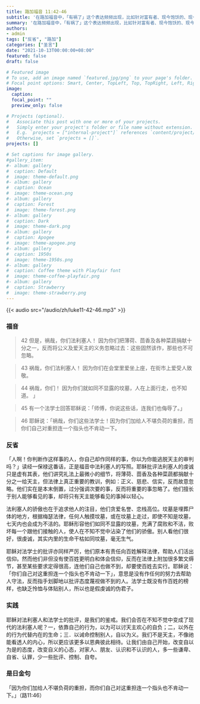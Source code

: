 ```yaml
---
title: 路加福音 11:42-46
subtitle: '在路加福音中，「有祸了」这个表达频频出现，比如针对富有者、现今饱饫的、现今欢笑的，以及众人都夸赞的（路6:24-26）；比如针对苛辣匝因和贝特赛达这些地方的无信（路10:13）；再如今天指责法利塞人和法学士的伪善。 耶稣带着强烈的谴责，用「有祸了」这个表达直指法利塞人和法学士心口不一，满腹虚荣，不顺从天主正义的要求却自诩为义，喜欢受人尊敬和赞扬却缺乏爱心和怜悯。 试想：天主的法律如果离开正义、爱与怜悯，还能如何满全呢？ 但愿我们永远不会遭到耶稣这样的谴责！'
summary: '在路加福音中，「有祸了」这个表达频频出现，比如针对富有者、现今饱饫的、现今欢笑的，以及众人都夸赞的（路6:24-26）；比如针对苛辣匝因和贝特赛达这些地方的无信（路10:13）；再如今天指责法利塞人和法学士的伪善。 耶稣带着强烈的谴责，用「有祸了」这个表达直指法利塞人和法学士心口不一，满腹虚荣，不顺从天主正义的要求却自诩为义，喜欢受人尊敬和赞扬却缺乏爱心和怜悯。 试想：天主的法律如果离开正义、爱与怜悯，还能如何满全呢？ 但愿我们永远不会遭到耶稣这样的谴责！'
authors:
- admin
tags: ["反省", "路加"]
categories: ["圣言"]
date: "2021-10-13T00:00:00+08:00"
featured: false
draft: false

# Featured image
# To use, add an image named `featured.jpg/png` to your page's folder.
# Focal point options: Smart, Center, TopLeft, Top, TopRight, Left, Right, BottomLeft, Bottom, BottomRight
image:
  caption:
  focal_point: ""
  preview_only: false

# Projects (optional).
#   Associate this post with one or more of your projects.
#   Simply enter your project's folder or file name without extension.
#   E.g. `projects = ["internal-project"]` references `content/project/deep-learning/index.md`.
#   Otherwise, set `projects = []`.
projects: []

# Set captions for image gallery.
#gallery_item:
#- album: gallery
#  caption: Default
#  image: theme-default.png
#- album: gallery
#  caption: Ocean
#  image: theme-ocean.png
#- album: gallery
#  caption: Forest
#  image: theme-forest.png
#- album: gallery
#  caption: Dark
#  image: theme-dark.png
#- album: gallery
#  caption: Apogee
#  image: theme-apogee.png
#- album: gallery
#  caption: 1950s
#  image: theme-1950s.png
#- album: gallery
#  caption: Coffee theme with Playfair font
#  image: theme-coffee-playfair.png
#- album: gallery
#  caption: Strawberry
#  image: theme-strawberry.png
---
```


{{< audio src="/audio/zh/luke11-42-46.mp3" >}}

### 福音
> 42 但是，祸哉，你们法利塞人！ 因为你们把薄荷、茴香及各种菜蔬捐献十分之一，反而将公义及爱天主的义务忽略过去：这些固然该作，那些也不可忽略。

> 43 祸哉，你们法利塞人！ 因为你们在会堂里爱坐上座，在街市上爱受人致敬。

> 44 祸哉，你们！ 因为你们就如同不显露的坟墓，人在上面行走，也不知道。  」

> 45 有一个法学士回答耶稣说：「师傅，你说这些话，连我们也侮辱了。」

> 46 耶稣说：「祸哉，你们这些法学士！因为你们加给人不堪负荷的重担，而你们自己对重担连一个指头也不肯动一下。

### 反省
「人啊！你判断作这样事的人，你自己却作同样的事，你以为你能逃脱天主的审判吗？」读经一保禄这番话，正是福音中法利塞人的写照。耶稣批评法利塞人的虔诚只是虚有其表，他们讲究礼法上最微小的细节，将薄荷、茴香及各种菜蔬都捐献十分之一给天主，但法律上真正重要的教训，例如：正义、慈悲、信实，反而故意忽略。他们实在是本末倒置，过分强调次要的事，反而将重要的事忽略了。他们擅长于别人能够看见的事，却将只有天主能够看见的事掉以轻心。

法利塞人的骄傲也在于追求他人的注目，他们贪爱名誉、恋栈高位。坟墓是埋葬尸体的地方，根据梅瑟法律，任何人触摸坟墓，或在坟墓上走过，即使不知是坟墓，七天内也会成为不洁的。耶稣形容他们如同不显露的坟墓，充满了腐败和不洁，败坏每一个跟他们接触的人，使人在不知不觉中沾染了他们的骄傲。别人看他们很好，很虔诚，其实内里的生命干枯如同坟墓，毫无生气。

耶稣对法学士的批评亦同样严厉，他们原本有责任向百姓解释法律，帮助人们活出信仰。然而他们非但没有使百姓更明白和体会信仰，反而在法律上附加很多繁文缛节，甚至某些要求定得很高，连他们自己也做不到，却要使百姓去实行。耶稣说：「你们自己对这重担连一个指头也不肯动一下」，意思是没有作任何的努力去帮助人守法，反而指手划脚地以批评态度蔑视做不到的人。法学士既没有作百姓的榜样，也缺乏怜恤与体贴别人，所以也是假虔诚的伪君子。

### 实践
耶稣对法利塞人和法学士的批评，是我们的鉴戒。我们会否在不知不觉中变成了现代的法利塞人呢？一，依靠自己的行为，以为可以讨天主欢心的自负；二，以外在的行为代替内在的生命；三．以诫命控制别人，自以为义。我们不是天主，不像祂能看透人的内心，所以更应该更多以恩典彼此相待。让我们由自己开始，改变自以为是的态度，改变自义的心态，对家人、朋友、认识和不认识的人，多一些谦卑、自省、认罪，少一些批评、控制、自夸。

### 是日金句
「因为你们加给人不堪负荷的重担，而你们自己对这重担连一个指头也不肯动一下。」（路11:46）
